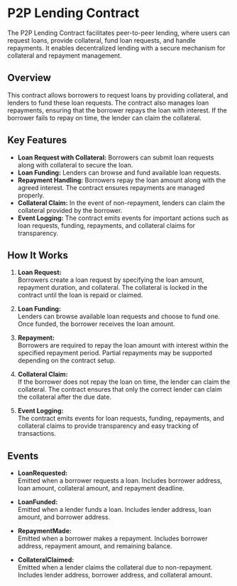 # P2P Lending Contract

The P2P Lending Contract facilitates peer-to-peer lending, where users can request loans, provide collateral, fund loan requests, and handle repayments. It enables decentralized lending with a secure mechanism for collateral and repayment management.

## Overview

This contract allows borrowers to request loans by providing collateral, and lenders to fund these loan requests. The contract also manages loan repayments, ensuring that the borrower repays the loan with interest. If the borrower fails to repay on time, the lender can claim the collateral.

## Key Features

- **Loan Request with Collateral:** Borrowers can submit loan requests along with collateral to secure the loan.
- **Loan Funding:** Lenders can browse and fund available loan requests.
- **Repayment Handling:** Borrowers repay the loan amount along with the agreed interest. The contract ensures repayments are managed properly.
- **Collateral Claim:** In the event of non-repayment, lenders can claim the collateral provided by the borrower.
- **Event Logging:** The contract emits events for important actions such as loan requests, funding, repayments, and collateral claims for transparency.

## How It Works

1. **Loan Request:**  
   Borrowers create a loan request by specifying the loan amount, repayment duration, and collateral. The collateral is locked in the contract until the loan is repaid or claimed.
   
2. **Loan Funding:**  
   Lenders can browse available loan requests and choose to fund one. Once funded, the borrower receives the loan amount.
   
3. **Repayment:**  
   Borrowers are required to repay the loan amount with interest within the specified repayment period. Partial repayments may be supported depending on the contract setup.
   
4. **Collateral Claim:**  
   If the borrower does not repay the loan on time, the lender can claim the collateral. The contract ensures that only the correct lender can claim the collateral after the due date.
   
5. **Event Logging:**  
   The contract emits events for loan requests, funding, repayments, and collateral claims to provide transparency and easy tracking of transactions.

## Events

- **LoanRequested:**  
  Emitted when a borrower requests a loan. Includes borrower address, loan amount, collateral amount, and repayment deadline.

- **LoanFunded:**  
  Emitted when a lender funds a loan. Includes lender address, loan amount, and borrower address.

- **RepaymentMade:**  
  Emitted when a borrower makes a repayment. Includes borrower address, repayment amount, and remaining balance.

- **CollateralClaimed:**  
  Emitted when a lender claims the collateral due to non-repayment. Includes lender address, borrower address, and collateral amount.

